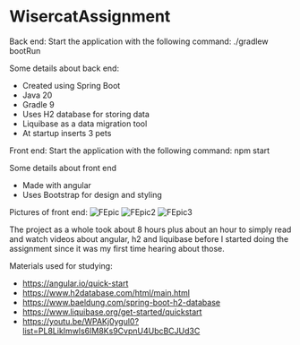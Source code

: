 # WisercatAssignment
Back end:
Start the application with the following command: ./gradlew bootRun

Some details about back end:
- Created using Spring Boot
- Java 20
- Gradle 9
- Uses H2 database for storing data
- Liquibase as a data migration tool
- At startup inserts 3 pets

Front end:
Start the application with the following command: npm start

Some details about front end
- Made with angular
- Uses Bootstrap for design and styling

Pictures of front end:
![FEpic](https://user-images.githubusercontent.com/92799949/236901807-ba469e71-ba6a-4876-895e-73f65b720f7d.PNG)
![FEpic2](https://user-images.githubusercontent.com/92799949/236902318-59e47cef-a0eb-45f9-ab50-c589ce0e0a33.PNG)
![FEpic3](https://user-images.githubusercontent.com/92799949/236902350-1ebae75e-6be9-4db9-838a-5b01e4a749a7.PNG)

The project as a whole took about 8 hours plus about an hour to simply read and watch videos about angular, h2 and 
liquibase before I started doing the assignment since it was my first time hearing about those.

Materials used for studying:
- https://angular.io/quick-start
- https://www.h2database.com/html/main.html
- https://www.baeldung.com/spring-boot-h2-database
- https://www.liquibase.org/get-started/quickstart
- https://youtu.be/WPAKj0ygul0?list=PL8LikImwls6IM8Ks9CvpnU4UbcBCJUd3C
